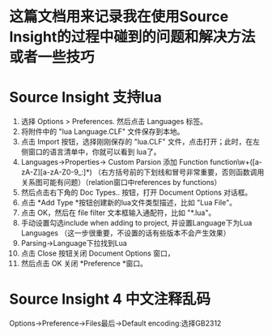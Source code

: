 # 这篇文档用来记录我在使用Source Insight的过程中碰到的问题和解决方法或者一些技巧

# Source Insight 支持lua

1. 选择 Options > Preferences. 然后点击 Languages 标签。
1. 将附件中的 "lua Language.CLF" 文件保存到本地。
1. 点击 Import 按钮，选择刚刚保存的 "lua.CLF" 文件，点击打开；此时，在左侧窗口的语言清单中，你就可以看到 lua了。
1. Languages->Properties-> Custom Parsion 添加
   Function    function\w+\([a-zA-Z][a-zA-Z0-9_:]*\) 
   （右方括号前的下划线和冒号非常重要，否则函数调用关系图可能有问题）（relation窗口中references by functions）
1. 然后点击右下角的 Doc Types.. 按钮，打开 Document Options 对话框。
1. 点击 *Add Type *按钮创建新的lua文件类型描述，比如 "Lua File"。
1. 点击 OK，然后在 file filter 文本框输入通配符，比如 "*.lua"。
1. 手动设置勾选include when adding to project, 并设置Language下为Lua Languages （这一步很重要，不设置的话有些版本不会产生效果）
1. Parsing->Language下拉找到Lua
1. 点击 Close 按钮关闭 Document Options 窗口，
1. 然后点击 OK 关闭 *Preference *窗口。

# Source Insight 4 中文注释乱码
 Options->Preference->Files最后->Default encoding:选择GB2312
